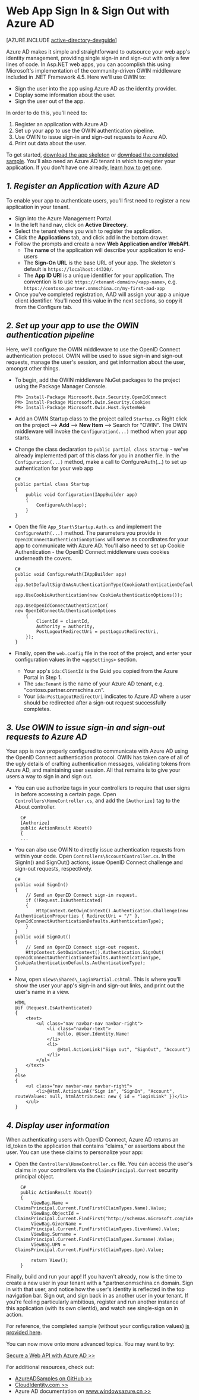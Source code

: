 <properties
	pageTitle="Azure AD .NET Getting Started | Windows Azure"
	description="How to build a .NET MVC Web App that integrates with Azure AD for sign in."
	services="active-directory"
	documentationCenter=".net"
	authors="dstrockis"
	manager="mbaldwin"
	editor=""/>

<tags
	ms.service="active-directory"
	ms.workload="identity"
	ms.tgt_pltfrm="na"
	ms.devlang="dotnet"
	ms.topic="article"
	ms.date="04/28/2015"
	wacn.date=""
	ms.author="dastrock"/>

# Web App Sign In & Sign Out with Azure AD

[AZURE.INCLUDE [active-directory-devguide](../includes/active-directory-devguide)]

Azure AD makes it simple and straightforward to outsource your web app's identity management, providing single sign-in and sign-out with only a few lines of code.  In Asp.NET web apps, you can accomplish this using Microsoft's implementation of the community-driven OWIN middleware included in .NET Framework 4.5.  Here we'll use OWIN to:
-	Sign the user into the app using Azure AD as the identity provider.
-	Display some information about the user.
-	Sign the user out of the app.

In order to do this, you'll need to:

1. Register an application with Azure AD
2. Set up your app to use the OWIN authentication pipeline.
3. Use OWIN to issue sign-in and sign-out requests to Azure AD.
4. Print out data about the user.

To get started, [download the app skeleton](https://github.com/AzureADQuickStarts/WebApp-OpenIdConnect-DotNet/archive/skeleton.zip) or [download the completed sample](https://github.com/AzureADQuickStarts/WebApp-OpenIdConnect-DotNet/archive/complete.zip).  You'll also need an Azure AD tenant in which to register your application.  If you don't have one already, [learn how to get one](active-directory-howto-tenant).

## *1.	Register an Application with Azure AD*
To enable your app to authenticate users, you'll first need to register a new application in your tenant.

- Sign into the Azure Management Portal.
- In the left hand nav, click on **Active Directory**.
- Select the tenant where you wish to register the application.
- Click the **Applications** tab, and click add in the bottom drawer.
- Follow the prompts and create a new **Web Application and/or WebAPI**.
    - The **name** of the application will describe your application to end-users
    -	The **Sign-On URL** is the base URL of your app.  The skeleton's default is `https://localhost:44320/`.
    - The **App ID URI** is a unique identifier for your application.  The convention is to use `https://<tenant-domain>/<app-name>`, e.g. `https://contoso.partner.onmschina.cn/my-first-aad-app`
- Once you've completed registration, AAD will assign your app a unique client identifier.  You'll need this value in the next sections, so copy it from the Configure tab.

## *2. Set up your app to use the OWIN authentication pipeline*
Here, we'll configure the OWIN middleware to use the OpenID Connect authentication protocol.  OWIN will be used to issue sign-in and sign-out requests, manage the user's session, and get information about the user, amongst other things.

-	To begin, add the OWIN middleware NuGet packages to the project using the Package Manager Console.


		PM> Install-Package Microsoft.Owin.Security.OpenIdConnect
		PM> Install-Package Microsoft.Owin.Security.Cookies
		PM> Install-Package Microsoft.Owin.Host.SystemWeb

-	Add an OWIN Startup class to the project called `Startup.cs`  Right click on the project --> **Add** --> **New Item** --> Search for "OWIN".  The OWIN middleware will invoke the `Configuration(...)` method when your app starts.
-	Change the class declaration to `public partial class Startup` - we've already implemented part of this class for you in another file.  In the `Configuration(...)` method, make a call to ConfgureAuth(...) to set up authentication for your web app  

		C#
		public partial class Startup
		{
    		public void Configuration(IAppBuilder app)
    		{
        		ConfigureAuth(app);
    		}
		}


-	Open the file `App_Start\Startup.Auth.cs` and implement the `ConfigureAuth(...)` method.  The parameters you provide in `OpenIDConnectAuthenticationOptions` will serve as coordinates for your app to communicate with Azure AD.  You'll also need to set up Cookie Authentication - the OpenID Connect middleware uses cookies underneath the covers.

		C#
		public void ConfigureAuth(IAppBuilder app)
		{
		app.SetDefaultSignInAsAuthenticationType(CookieAuthenticationDefaults.AuthenticationType);

		app.UseCookieAuthentication(new CookieAuthenticationOptions());

		app.UseOpenIdConnectAuthentication(
		new OpenIdConnectAuthenticationOptions
    		{
        		ClientId = clientId,
        		Authority = authority,
        		PostLogoutRedirectUri = postLogoutRedirectUri,
    		});
		}


-	Finally, open the `web.config` file in the root of the project, and enter your configuration values in the `<appSettings>` section.
    -	Your app's `ida:ClientId` is the Guid you copied from the Azure Portal in Step 1.
    -	The `ida:Tenant` is the name of your Azure AD tenant, e.g. "contoso.partner.onmschina.cn".
    -	Your `ida:PostLogoutRedirectUri` indicates to Azure AD where a user should be redirected after a sign-out request successfully completes.

## *3. Use OWIN to issue sign-in and sign-out requests to Azure AD*
Your app is now properly configured to communicate with Azure AD using the OpenID Connect authentication protocol.  OWIN has taken care of all of the ugly details of crafting authentication messages, validating tokens from Azure AD, and maintaining user session.  All that remains is to give your users a way to sign in and sign out.

- You can use authorize tags in your controllers to require that user signs in before accessing a certain page.  Open `Controllers\HomeController.cs`, and add the `[Authorize]` tag to the About controller.

		C#
		[Authorize]
		public ActionResult About()
		{
  		...


-	You can also use OWIN to directly issue authentication requests from within your code.  Open `Controllers\AccountController.cs`.  In the SignIn() and SignOut() actions, issue OpenID Connect challenge and sign-out requests, respectively.

		C#
		public void SignIn()
		{
    		// Send an OpenID Connect sign-in request.
    		if (!Request.IsAuthenticated)
    		{
        		HttpContext.GetOwinContext().Authentication.Challenge(new AuthenticationProperties { RedirectUri = "/" }, OpenIdConnectAuthenticationDefaults.AuthenticationType);
    		}
		}
		public void SignOut()
		{
    		// Send an OpenID Connect sign-out request.
    		HttpContext.GetOwinContext().Authentication.SignOut(
        OpenIdConnectAuthenticationDefaults.AuthenticationType, CookieAuthenticationDefaults.AuthenticationType);
		}


-	Now, open `Views\Shared\_LoginPartial.cshtml`.  This is where you'll show the user your app's sign-in and sign-out links, and print out the user's name in a view.

		HTML
		@if (Request.IsAuthenticated)
		{
    		<text>
        		<ul class="nav navbar-nav navbar-right">
            		<li class="navbar-text">
                		Hello, @User.Identity.Name!
            		</li>
            		<li>
                		@Html.ActionLink("Sign out", "SignOut", "Account")
            		</li>
        		</ul>
    		</text>
		}
		else
		{
    		<ul class="nav navbar-nav navbar-right">
        		<li>@Html.ActionLink("Sign in", "SignIn", "Account", routeValues: null, htmlAttributes: new { id = "loginLink" })</li>
    		</ul>
		}


## *4.	Display user information*
When authenticating users with OpenID Connect, Azure AD returns an id_token to the application that contains "claims," or assertions about the user.  You can use these claims to personalize your app:

- Open the `Controllers\HomeController.cs` file.  You can access the user's claims in your controllers via the `ClaimsPrincipal.Current` security principal object.

		C#
		public ActionResult About()
		{
    		ViewBag.Name = ClaimsPrincipal.Current.FindFirst(ClaimTypes.Name).Value;
    		ViewBag.ObjectId = ClaimsPrincipal.Current.FindFirst("http://schemas.microsoft.com/identity/claims/objectidentifier").Value;
    		ViewBag.GivenName = ClaimsPrincipal.Current.FindFirst(ClaimTypes.GivenName).Value;
    		ViewBag.Surname = ClaimsPrincipal.Current.FindFirst(ClaimTypes.Surname).Value;
    		ViewBag.UPN = ClaimsPrincipal.Current.FindFirst(ClaimTypes.Upn).Value;

    		return View();
		}


Finally, build and run your app!  If you haven't already, now is the time to create a new user in your tenant with a *.partner.onmschina.cn domain.  Sign in with that user, and notice how the user's identity is reflected in the top navigation bar.  Sign out, and sign back in as another user in your tenant.  If you're feeling particularly ambitious, register and run another instance of this application (with its own clientId), and watch see single-sign on in action.

For reference, the completed sample (without your configuration values) [is provided here](https://github.com/AzureADQuickStarts/WebApp-OpenIdConnect-DotNet/archive/complete.zip).  

You can now move onto more advanced topics.  You may want to try:

[Secure a Web API with Azure AD >>](active-directory-devquickstarts-webapi-dotnet)

For additional resources, check out:
- [AzureADSamples on GitHub >>](https://github.com/AzureAdSamples)
- [CloudIdentity.com >>](https://cloudidentity.com)
- Azure AD documentation on [www.windowsazure.cn >>](/documentation/services/identity/)
